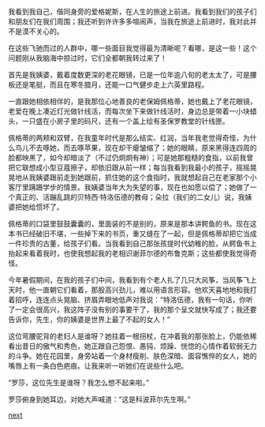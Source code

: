 
我看到我自己，偕同身旁的爱格妮斯，在人生的旅途上前进。我看到我们的孩子们和朋友们在我们周围；我还听到许许多多喧闹声，当我在旅途上前进时，我对此并不是漠不关心的。

在这些飞驰而过的人群中，哪一些面目我觉得最为清晰呢？看哪，是这一些！这个问题刚从我脑海中掠过时，它们全都朝我转过来了！

首先是我姨婆，戴着度数更深的老花眼镜，已是一位年逾八旬的老太太了，可是腰板还是笔挺，而且在寒冬腊月，还能一口气健步走上六英里路程。

一直跟她相依相伴的，是我那位心地善良的老保姆佩格蒂，她也戴上了老花眼镜，老爱在晚上凑近灯光做针线活，而每次坐下来做针线活时，身边总是带着一小块蜡头，一只盛在小房子里的码尺，还有一个盖上绘有圣保罗教堂的针线匣。

佩格蒂的两颊和双臂，在我童年时代是那么结实、红润，当年我老觉得奇怪，为什么鸟儿不去啄她，而去啄苹果，现在却干瘪皱缩了；她的眼睛，原来黑得连四周的脸都映黑了，如今却暗淡了（不过仍炯炯有神）；可是她那粗糙的食指，以前我曾把它联想成小型豆蔻擦子，却依旧跟从前一样；每当我看到我最小的孩子，摇摇晃晃地从我姨婆跟前走到她跟前，抓住她的这个食指时，我就想起自己在老家那个小客厅里蹒跚学步的情景。我姨婆当年大为失望的事，现在也如愿以偿了；她做了一个真正的、活蹦乱跳的贝特西·特洛伍德的教母；朵拉（我们的二女儿）说，我姨婆把她给惯坏了。

佩格蒂的口袋里鼓鼓囊囊的，里面装的不是别的，原来是那本讲鳄鱼的书。现在这本书已经破旧不堪，一些掉下来的书页，重又缝在了一起，但是佩格蒂却把它当成一件珍贵的古董，给孩子们看。当我看到自己那张孩提时代幼稚的脸，从鳄鱼书上抬起来看着我时，也使我想起我的老相识谢菲尔德的布鲁克斯；这些都使我觉得奇怪。

今年暑假期间，在我的孩子们中间，我看到有个老人扎了几只大风筝，当风筝飞上天时，他一直朝它们看着，那股高兴劲儿，难以用语言形容。他欢天喜地地和我打着招呼，连连点头晃脑、挤眉弄眼地低声对我说：“特洛伍德，我有一句话，你听了一定会很高兴，我这阵子没有别的事要干了，我的那个呈文就快写成了；我还要告诉你，先生，你的姨婆是世界上最了不起的女人！”

这位弯腰驼背的老妇人是谁呀？她拄着一根拐杖，在冲着我的那张脸上，仍能依稀看出昔日的傲气和秀色，她正跟自己怨恨、愚钝、烦躁、恍惚的心情作着软弱无力的斗争。她在花园里，身旁站着一个身材瘦削、肤色深暗、面容憔悴的女人，她的嘴唇上有一条白色疤痕。让我来听一听她们在说些什么吧。

“罗莎，这位先生是谁呀？我怎么想不起来啦。”

罗莎俯身到她耳边，对她大声喊道：“这是科波菲尔先生啊。”

[next](page778.md)